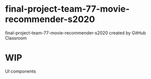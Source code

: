 # final-project-team-77-movie-recommender-s2020
final-project-team-77-movie-recommender-s2020 created by GitHub Classroom

# WIP
UI components
